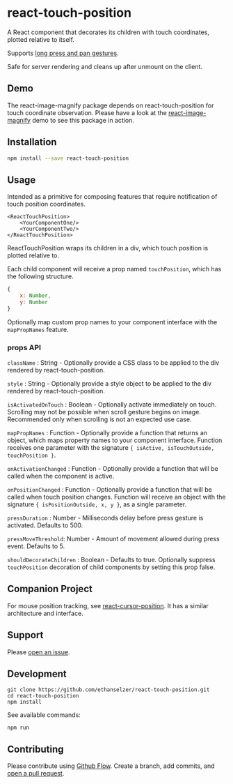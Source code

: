 # react-touch-position

A React component that decorates its children with touch coordinates, plotted relative to itself.

Supports [long press and pan gestures](https://material.google.com/patterns/gestures.html).

Safe for server rendering and cleans up after unmount on the client.

## Demo
The react-image-magnify package depends on react-touch-position for touch coordinate observation.
Please have a look at the [react-image-magnify](https://www.npmjs.com/package/react-image-magnify)
demo to see this package in action.

## Installation

```sh
npm install --save react-touch-position
```

## Usage

Intended as a primitive for composing features that require notification of
touch position coordinates.

```JSX
<ReactTouchPosition>
    <YourComponentOne/>
    <YourComponentTwo/>
</ReactTouchPosition>
```
ReactTouchPosition wraps its children in a div, which touch position
is plotted relative to.

Each child component will receive a prop named `touchPosition`, which
has the following structure.

```JavaScript
{
    x: Number,
    y: Number
}
```
Optionally map custom prop names to your component interface with the `mapPropNames` feature.

### props API

`className` : String - Optionally provide a CSS class to be applied to the div rendered by react-touch-position.

`style` : String - Optionally provide a style object to be applied to the div rendered by react-touch-position.

`isActivatedOnTouch` : Boolean - Optionally activate immediately on touch. Scrolling may not be possible when scroll
gesture begins on image. Recommended only when scrolling is not an expected use case.

`mapPropNames` : Function - Optionally provide a function that returns an object, which maps property names to
your component interface. Function receives one parameter with the signature `{ isActive, isTouchOutside, touchPosition }`.

`onActivationChanged` : Function - Optionally provide a function that will be called when the component is active.

`onPositionChanged` : Function - Optionally provide a function that will be called when touch position changes.
Function will receive an object with the signature `{ isPositionOutside, x, y }`, as a single parameter.

`pressDuration` : Number - Milliseconds delay before press gesture is activated. Defaults to 500.

`pressMoveThreshold`: Number - Amount of movement allowed during press event. Defaults to 5.

`shouldDecorateChildren` : Boolean - Defaults to true. Optionally suppress `touchPosition` decoration of child components by
setting this prop false.

## Companion Project
For mouse position tracking, see [react-cursor-position](https://www.npmjs.com/package/react-cursor-position).
It has a similar architecture and interface.

## Support

Please [open an issue](https://github.com/ethanselzer/react-touch-position/issues).

## Development

```ssh
git clone https://github.com/ethanselzer/react-touch-position.git
cd react-touch-position
npm install
```
See available commands:
```ssh
npm run
```

## Contributing

Please contribute using [Github Flow](https://guides.github.com/introduction/flow/). Create a branch,
add commits, and [open a pull request](https://github.com/ethanselzer/react-touch-position/compare/).
